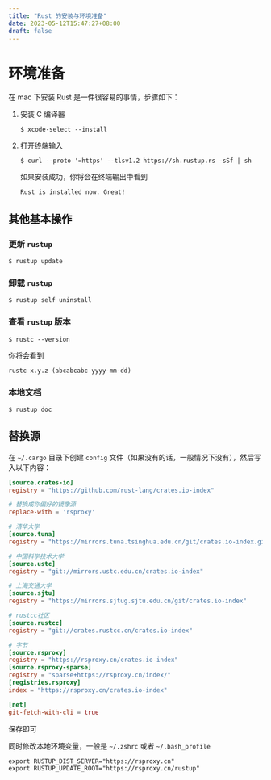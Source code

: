 ```yaml
---
title: "Rust 的安装与环境准备"
date: 2023-05-12T15:47:27+08:00
draft: false
---
```


# 环境准备

在 mac 下安装 Rust 是一件很容易的事情，步骤如下：

1. 安装 C 编译器

    ```shell 
    $ xcode-select --install
    ```

2. 打开终端输入

    ```shell
    $ curl --proto '=https' --tlsv1.2 https://sh.rustup.rs -sSf | sh
    ```

   如果安装成功，你将会在终端输出中看到

    ```shell
    Rust is installed now. Great!
    ```

## 其他基本操作

### 更新 `rustup`

```shell
$ rustup update
```

### 卸载 `rustup`

```shell
$ rustup self uninstall
```

### 查看 `rustup` 版本

```shell
$ rustc --version
```

你将会看到

```shell
rustc x.y.z (abcabcabc yyyy-mm-dd)
```

### 本地文档

```shell
$ rustup doc
```

## 替换源

在 `~/.cargo` 目录下创建 `config` 文件（如果没有的话，一般情况下没有），然后写入以下内容：

```toml
[source.crates-io]
registry = "https://github.com/rust-lang/crates.io-index"

# 替换成你偏好的镜像源
replace-with = 'rsproxy'

# 清华大学
[source.tuna]
registry = "https://mirrors.tuna.tsinghua.edu.cn/git/crates.io-index.git"

# 中国科学技术大学
[source.ustc]
registry = "git://mirrors.ustc.edu.cn/crates.io-index"

# 上海交通大学
[source.sjtu]
registry = "https://mirrors.sjtug.sjtu.edu.cn/git/crates.io-index"

# rustcc社区
[source.rustcc]
registry = "git://crates.rustcc.cn/crates.io-index"

# 字节
[source.rsproxy]
registry = "https://rsproxy.cn/crates.io-index"
[source.rsproxy-sparse]
registry = "sparse+https://rsproxy.cn/index/"
[registries.rsproxy]
index = "https://rsproxy.cn/crates.io-index"

[net]
git-fetch-with-cli = true
```

保存即可

同时修改本地环境变量，一般是 `~/.zshrc` 或者 `~/.bash_profile`

```dotenv
export RUSTUP_DIST_SERVER="https://rsproxy.cn"
export RUSTUP_UPDATE_ROOT="https://rsproxy.cn/rustup"
```